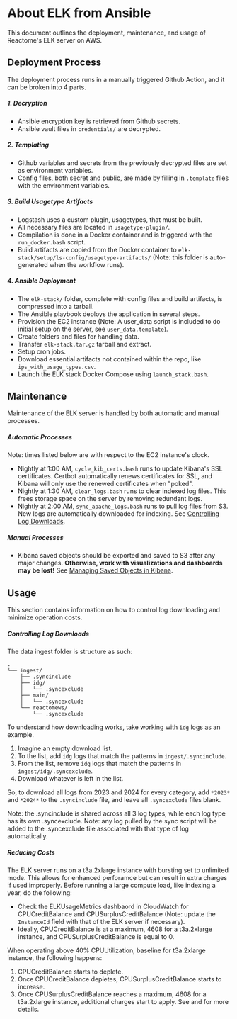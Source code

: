 # About ELK from Ansible
This document outlines the deployment, maintenance, and usage of Reactome's ELK server on AWS.



## Deployment Process
The deployment process runs in a manually triggered Github Action, and it can be broken into 4 parts.

##### 1. Decryption
- Ansible encryption key is retrieved from Github secrets.
- Ansible vault files in `credentials/` are decrypted.

##### 2. Templating
- Github variables and secrets from the previously decrypted files are set as environment variables.
- Config files, both secret and public, are made by filling in `.template` files with the environment variables.

##### 3. Build Usagetype Artifacts
- Logstash uses a custom plugin, usagetypes, that must be built.
- All necessary files are located in `usagetype-plugin/`.
- Compilation is done in a Docker container and is triggered with the `run_docker.bash` script.
- Build artifacts are copied from the Docker container to `elk-stack/setup/ls-config/usagetype-artifacts/` (Note: this folder is auto-generated when the workflow runs).

##### 4. Ansible Deployment
- The `elk-stack/` folder, complete with config files and build artifacts, is compressed into a tarball.
- The Ansible playbook deploys the application in several steps.
 - Provision the EC2 instance (Note: A user_data script is included to do initial setup on the server, see `user_data.template`).
 - Create folders and files for handling data.
 - Transfer `elk-stack.tar.gz` tarball and extract.
 - Setup cron jobs.
 - Download essential artifacts not contained within the repo, like `ips_with_usage_types.csv`.
 - Launch the ELK stack Docker Compose using `launch_stack.bash`.



## Maintenance
Maintenance of the ELK server is handled by both automatic and manual processes.

##### Automatic Processes
Note: times listed below are with respect to the EC2 instance's clock.

- Nightly at 1:00 AM, `cycle_kib_certs.bash` runs to update Kibana's SSL certificates. Certbot automatically renews certificates for SSL, and Kibana will only use the renewed certificates when "poked".
- Nightly at 1:30 AM, `clear_logs.bash` runs to clear indexed log files. This frees storage space on the server by removing redundant logs.
- Nightly at 2:00 AM, `sync_apache_logs.bash` runs to pull log files from S3. New logs are automatically downloaded for indexing. See [Controlling Log Downloads](#controlling-log-downloads).

##### Manual Processes
- Kibana saved objects should be exported and saved to S3 after any major changes. **Otherwise, work with visualizations and dashboards may be lost!** See [Managing Saved Objects in Kibana](https://www.elastic.co/guide/en/kibana/current/managing-saved-objects.html).



## Usage
This section contains information on how to control log downloading and minimize operation costs.

##### Controlling Log Downloads
The data ingest folder is structure as such:

```
.
└── ingest/
    ├── .syncinclude
    ├── idg/
    │   └── .syncexclude
    ├── main/
    │   └── .syncexclude
    └── reactomews/
        └── .syncexclude
```

To understand how downloading works, take working with `idg` logs as an example.
1. Imagine an empty download list.
2. To the list, add `idg` logs that match the patterns in `ingest/.syncinclude`.
3. From the list, remove `idg` logs that match the patterns in `ingest/idg/.syncexclude`.
4. Download whatever is left in the list.

So, to download all logs from 2023 and 2024 for every category, add `*2023*` and `*2024*` to the `.syncinclude` file, and leave all `.syncexclude` files blank.

Note: the .syncinclude is shared across all 3 log types, while each log type has its own .syncexclude.
Note: any log pulled by the sync script will be added to the .syncexclude file associated with that type of log automatically.

##### Reducing Costs
The ELK server runs on a t3a.2xlarge instance with bursting set to unlimited mode. This allows for enhanced perforamce but can result in extra charges if used improperly. Before running a large compute load, like indexing a year, do the following:
- Check the ELKUsageMetrics dashbaord in CloudWatch for CPUCreditBalance and CPUSurplusCreditBalance (Note: update the `InstanceId` field with that of the ELK server if necessary).
- Ideally, CPUCreditBalance is at a maximum, 4608 for a t3a.2xlarge instance, and CPUSurplusCreditBalance is equal to 0.

When operating above 40% CPUUtilization, baseline for t3a.2xlarge instance, the following happens:
1. CPUCreditBalance starts to deplete.
2. Once CPUCreditBalance depletes, CPUSurplusCreditBalance starts to increase.
3. Once CPUSurplusCreditBalance reaches a maximum, 4608 for a t3a.2xlarge instance, additional charges start to apply.
See []() and []() for more details.
